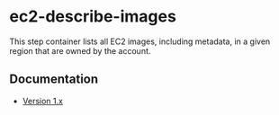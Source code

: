 # ec2-describe-images

This step container lists all EC2 images, including metadata, in a given
region that are owned by the account.

## Documentation

* [Version 1.x](docs/v1.md)
